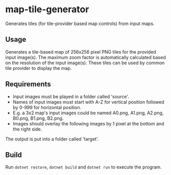 # map-tile-generator

Generates tiles (for tile-provider based map controls) from input maps.

## Usage

Generates a tile-based map of 256x256 pixel PNG tiles for the provided input image(s).
The maximum zoom factor is automatically calculated based on the resolution of the input image(s).
These tiles can be used by common tile provider to display the map.

## Requirements

* Input images must be played in a folder called 'source'.
* Names of input images must start with A-Z for vertical position followed by 0-999 for horizontal position.
* E.g. a 3x2 map's input images could be named A0.png, A1.png, A2.png, B0.png, B1.png, B2.png.
* Images should overlay the following images by 1 pixel at the bottom and the right side.

The output is put into a folder called 'target'.

## Build

Run `dotnet restore`,  `dotnet build` and `dotnet run` to execute the program.
